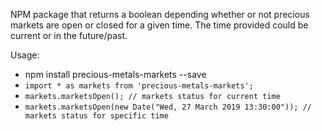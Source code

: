 NPM package that returns a boolean depending whether or not precious markets are open or closed for a given time. The time provided could be current or in the future/past.

Usage:
- npm install precious-metals-markets --save
- `import * as markets from 'precious-metals-markets';`
- `markets.marketsOpen(); // markets status for current time`
- `markets.marketsOpen(new Date("Wed, 27 March 2019 13:30:00")); // markets status for specific time`
